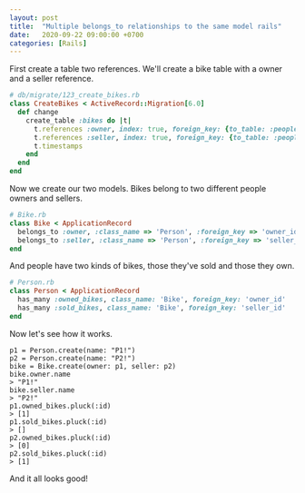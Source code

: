 ```yaml
---
layout: post
title:  "Multiple belongs_to relationships to the same model rails"
date:   2020-09-22 09:00:00 +0700
categories: [Rails]
---
```


First create a table two references. We'll create a bike table with a owner and a seller reference. 

```ruby
# db/migrate/123_create_bikes.rb
class CreateBikes < ActiveRecord::Migration[6.0]
  def change
    create_table :bikes do |t|
      t.references :owner, index: true, foreign_key: {to_table: :people} # column is owner_id
      t.references :seller, index: true, foreign_key: {to_table: :people} # column is seller_id
      t.timestamps
    end
  end
end
```

Now we create our two models. Bikes belong to two different people owners and sellers.

```ruby
# Bike.rb
class Bike < ApplicationRecord
  belongs_to :owner, :class_name => 'Person', :foreign_key => 'owner_id'
  belongs_to :seller, :class_name => 'Person', :foreign_key => 'seller_id'
end
```

And people have two kinds of bikes, those they've sold and those they own.

```ruby
# Person.rb
class Person < ApplicationRecord
  has_many :owned_bikes, class_name: 'Bike', foreign_key: 'owner_id' 
  has_many :sold_bikes, class_name: 'Bike', foreign_key: 'seller_id' 
end
```

Now let's see how it works.
```
p1 = Person.create(name: "P1!")
p2 = Person.create(name: "P2!")
bike = Bike.create(owner: p1, seller: p2)
bike.owner.name
> "P1!"
bike.seller.name
> "P2!"
p1.owned_bikes.pluck(:id)
> [1]
p1.sold_bikes.pluck(:id)
> []
p2.owned_bikes.pluck(:id)
> [0]
p2.sold_bikes.pluck(:id)
> [1]
```

And it all looks good!
